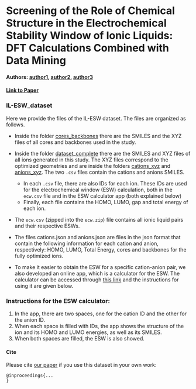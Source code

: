 # Screening of the Role of Chemical Structure in the Electrochemical Stability Window of Ionic Liquids: DFT Calculations Combined with Data Mining
#### Authors: [author1](link), [author2](link), [author3](link)
#### [Link to Paper](link)

### IL-ESW_dataset

Here we provide the files of the IL-ESW dataset. The files are organized as follows.

- Inside the folder [cores_backbones](https://github.com/asmoraes92/IL-ESW_dataset/tree/main/cores_backbones) there are the SMILES and the XYZ files of all cores and backbones used in the study.

- Inside the folder [dataset_complete](https://github.com/asmoraes92/IL-ESW_dataset/tree/main/dataset_complete) there are the SMILES and XYZ files of all ions generated in this study. The XYZ files correspond to the optimized geometries and are inside the folders  [cations_xyz](https://github.com/asmoraes92/IL-ESW_dataset/tree/main/dataset_complete/cations_xyz) and [anions_xyz](https://github.com/asmoraes92/IL-ESW_dataset/tree/main/dataset_complete/anions_xyz). The two `.csv` files contain the cations and anions SMILES.
	- In each `.csv` file, there are also IDs for each ion. These IDs are used for the electrochemical window (ESW) calculation, both in the `ecw.csv` file and in the ESW calculator app (both explained below)
	- Finally, each file contains the HOMO, LUMO, gap and total energy of each ion.

- The `ecw.csv` (zipped into the `ecw.zip`) file contains all ionic liquid pairs and their respective ESWs.

- The files cations.json and anions.json are files in the json format that contain the following information for each cation and anion, respectively: HOMO, LUMO, Total Energy, cores and backbones for the fully optimized ions.

- To make it easier to obtain the ESW for a specific cation-anion pair, we also developed an online app, which is a calculator for the ESW. The calculator can be accessed through [this link](https://esw.pages.dev/) and the instructions for using it are given below.


### Instructions for the ESW calculator:

1. In the app, there are two spaces, one for the cation ID and the other for the anion ID.
2. When each space is filled with IDs, the app shows the structure of the ion and its HOMO and LUMO energies, as well as its SMILES.
3. When both spaces are filled, the ESW is also showed.


#### Cite

Please cite [our paper](...) if you use this dataset in your own work:

```
@inproceedings{...
}
